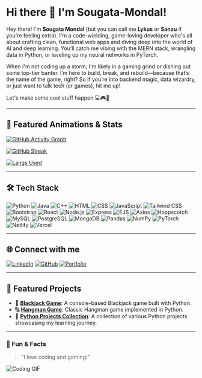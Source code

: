 # Hi there 👋 I'm Sougata-Mondal!

Hey there! I'm **Sougata Mondal** (but you can call me **Lykus** or **Sanzu** if you're feeling extra). I'm a code-wielding, game-loving developer who's all about crafting clean, functional web apps and diving deep into the world of AI and deep learning. You’ll catch me vibing with the MERN stack, wrangling data in Python, or leveling up my neural networks in PyTorch.

When I'm not coding up a storm, I'm likely in a gaming grind or dishing out some top-tier banter. I’m here to build, break, and rebuild—because that’s the name of the game, right? So if you’re into backend magic, data wizardry, or just want to talk tech (or games), hit me up!

Let's make some cool stuff happen 💻🎮🚀

---

## 🎨 Featured Animations & Stats

<!-- GitHub Contribution Graph -->
[![GitHub Activity Graph](https://github-readme-activity-graph.vercel.app/graph?username=Kisuke-Urahara-Code-Whiz&theme=tokyo-night&area=true&hide_border=true)](https://github.com/Kisuke-Urahara-Code-Whiz)

<!-- GitHub Streak Stats -->
[![GitHub Streak](https://streak-stats.demolab.com/?user=Kisuke-Urahara-Code-Whiz&theme=tokyonight&hide_border=true)](https://git.io/streak-stats)

<!-- Alternate Language Breakdown by Repo -->
[![Langs Used](https://github-profile-summary-cards.vercel.app/api/cards/repos-per-language?username=Kisuke-Urahara-Code-Whiz&theme=tokyonight)](https://github.com/vn7n24fzkq/github-profile-summary-cards)

---

## 🛠 Tech Stack
![Python](https://img.shields.io/badge/Python-3776AB?style=for-the-badge&logo=python&logoColor=white)
![Java](https://img.shields.io/badge/Java-007396?style=for-the-badge&logo=java&logoColor=white)
![C++](https://img.shields.io/badge/C%2B%2B-00599C?style=for-the-badge&logo=c%2B%2B&logoColor=white)
![HTML](https://img.shields.io/badge/HTML-E34F26?style=for-the-badge&logo=html5&logoColor=white)
![CSS](https://img.shields.io/badge/CSS-1572B6?style=for-the-badge&logo=css3&logoColor=white)
![JavaScript](https://img.shields.io/badge/JavaScript-F7DF1E?style=for-the-badge&logo=javascript&logoColor=black)
![Tailwind CSS](https://img.shields.io/badge/Tailwind%20CSS-06B6D4?style=for-the-badge&logo=tailwindcss&logoColor=white)
![Bootstrap](https://img.shields.io/badge/Bootstrap-7952B3?style=for-the-badge&logo=bootstrap&logoColor=white)
![React](https://img.shields.io/badge/React-61DAFB?style=for-the-badge&logo=react&logoColor=black)
![Node.js](https://img.shields.io/badge/Node.js-339933?style=for-the-badge&logo=node.js&logoColor=white)
![Express](https://img.shields.io/badge/Express-000000?style=for-the-badge&logo=express&logoColor=white)
![EJS](https://img.shields.io/badge/EJS-51C0CF?style=for-the-badge&logo=ejs&logoColor=black)
![Axios](https://img.shields.io/badge/Axios-5A29E4?style=for-the-badge&logo=axios&logoColor=white)
![Hoppscotch](https://img.shields.io/badge/Hoppscotch-2040A1?style=for-the-badge&logo=hoppscotch&logoColor=white)
![MySQL](https://img.shields.io/badge/MySQL-4479A1?style=for-the-badge&logo=mysql&logoColor=white)
![PostgreSQL](https://img.shields.io/badge/PostgreSQL-336791?style=for-the-badge&logo=postgresql&logoColor=white)
![MongoDB](https://img.shields.io/badge/MongoDB-47A248?style=for-the-badge&logo=mongodb&logoColor=white)
![Pandas](https://img.shields.io/badge/Pandas-150458?style=for-the-badge&logo=pandas&logoColor=white)
![NumPy](https://img.shields.io/badge/NumPy-013243?style=for-the-badge&logo=numpy&logoColor=white)
![PyTorch](https://img.shields.io/badge/PyTorch-EE4C2C?style=for-the-badge&logo=pytorch&logoColor=white)
![Netlify](https://img.shields.io/badge/Netlify-00C7B7?style=for-the-badge&logo=netlify&logoColor=white)
![Vercel](https://img.shields.io/badge/Vercel-000000?style=for-the-badge&logo=vercel&logoColor=white)

---

## 🌐 Connect with me
[![LinkedIn](https://img.shields.io/badge/LinkedIn-0A66C2?style=for-the-badge&logo=linkedin&logoColor=white)](https://www.linkedin.com/in/sougata-mondal-ba3430330)
[![GitHub](https://img.shields.io/badge/GitHub-181717?style=for-the-badge&logo=github&logoColor=white)](https://github.com/Kisuke-Urahara-Code-Whiz)
[![Portfolio](https://img.shields.io/badge/Portfolio-FF5722?style=for-the-badge&logo=firefox&logoColor=white)](https://codewhizlykus.netlify.app)

---

## 🚀 Featured Projects
- 🎲 [**Blackjack Game**](https://github.com/Kisuke-Urahara-Code-Whiz/Python-Projects/tree/main/Blackjack): A console-based Blackjack game built with Python.
- 🔠 [**Hangman Game**](https://github.com/Kisuke-Urahara-Code-Whiz/Python-Projects/tree/main/hangman): Classic Hangman game implemented in Python.
- 🐍 [**Python Projects Collection**](https://github.com/Kisuke-Urahara-Code-Whiz/Python-Projects.git): A collection of various Python projects showcasing my learning journey.

---

### 🎉 Fun & Facts
> "I love coding and gaming!"  

![Coding GIF](https://i.gifer.com/EHil.gif)

